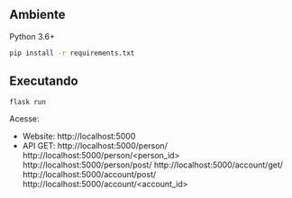 ## Ambiente

Python 3.6+

```bash
pip install -r requirements.txt
```


## Executando

```bash
flask run
```

Acesse:

- Website: http://localhost:5000
- API GET:
http://localhost:5000/person/
http://localhost:5000/person/<person_id>
http://localhost:5000/person/post/
http://localhost:5000/account/get/
http://localhost:5000/account/post/
http://localhost:5000/account/<account_id>
